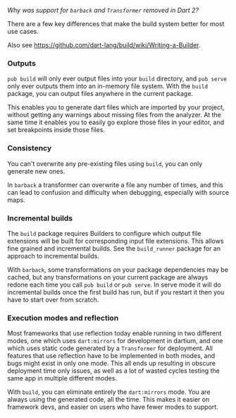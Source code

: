 *Why was support for `barback` and `Transformer` removed in Dart 2?*

There are a few key differences that make the build system better for most use
cases.

Also see https://github.com/dart-lang/build/wiki/Writing-a-Builder.

### Outputs

`pub build` will only ever output files into your `build` directory, and
`pub serve` only ever outputs them into an in-memory file system. With the
`build` package, you can output files anywhere in the current package.

This enables you to generate dart files which are imported by your project,
without getting any warnings about missing files from the analyzer. At the same
time it enables you to easily go explore those files in your editor, and set
breakpoints inside those files.

### Consistency

You can't overwrite any pre-existing files using `build`, you can only generate
new ones.

In `barback` a transformer can overwrite a file any number of times, and this
can lead to confusion and difficulty when debugging, especially with source
maps.

### Incremental builds

The `build` package requires Builders to configure which output file extensions
will be built for corresponding input file extensions. This allows fine grained
and incremental builds. See the `build_runner` package for an approach to
incremental builds.

With `barback`, some transformations on your package dependencies may be cached,
but any transformations on your current package are always redone each time you
call `pub build` or `pub serve`. In serve mode it will do incremental builds
once the first build has run, but if you restart it then you have to start over
from scratch.

### Execution modes and reflection

Most frameworks that use reflection today enable running in two different modes,
one which uses `dart:mirrors` for development in dartium, and one which uses
static code generated by a `Transformer` for deployment. All features that use
reflection have to be implemented in both modes, and bugs might exist in only
one mode. This all ends up resulting in obscure deployment time only issues,
as well as a lot of wasted cycles testing the same app in multiple different
modes.

With `build`, you can eliminate entirely the `dart:mirrors` mode. You are always
using the generated code, all the time. This makes it easier on framework devs,
and easier on users who have fewer modes to support.
